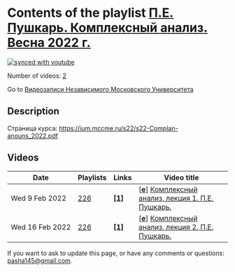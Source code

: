 # Contents of the playlist [П.Е. Пушкарь. Комплексный анализ. Весна 2022 г.](https://www.youtube.com/playlist?list=PLp9ABVh6_x4ELB2PejQzNc1NH4ZAT1d0z)

[![synced with youtube](https://img.shields.io/github/last-commit/mathphysschool/mathphysschool.github.io/autoupdate1?label=synced%20with%20youtube)](https://github.com/mathphysschool/mathphysschool.github.io/commits/autoupdate1)

Number of videos: [2](#videos)

Go to [Видеозаписи Независимого Московского Университета](../README.md)

## Description

Страница курса:
<https://ium.mccme.ru/s22/s22-Complan-anouns_2022.pdf>

## Videos

|Date|Playlists|Links|Video title|
|---|---|---|---|
| Wed&nbsp;9&nbsp;Feb&nbsp;2022 | [226](../playlists/226 "П.Е. Пушкарь. Комплексный анализ. Весна 2022 г.") | [**[1]**](https://ium.mccme.ru/s22/s22-complan.html) | [[**e**](https://studio.youtube.com/video/r-kNXbwihhE/edit "Edit")] [Комплексный анализ, лекция 1. П.Е. Пушкарь.](https://www.youtube.com/watch?v=r-kNXbwihhE&list=PLp9ABVh6_x4ELB2PejQzNc1NH4ZAT1d0z "Страница курса:&#013;https://ium.mccme.ru/s22/s22-complan.html") |
| Wed&nbsp;16&nbsp;Feb&nbsp;2022 | [226](../playlists/226 "П.Е. Пушкарь. Комплексный анализ. Весна 2022 г.") | [**[1]**](https://ium.mccme.ru/s22/s22-complan.html) | [[**e**](https://studio.youtube.com/video/TsbyhUczT-0/edit "Edit")] [Комплексный анализ, лекция 2. П.Е. Пушкарь.](https://www.youtube.com/watch?v=TsbyhUczT-0&list=PLp9ABVh6_x4ELB2PejQzNc1NH4ZAT1d0z "Страница курса:&#013;https://ium.mccme.ru/s22/s22-complan.html") |


 If you want to ask to update this page, or have any comments or questions: <pasha145@gmail.com>.